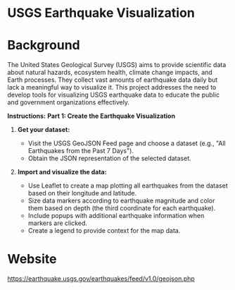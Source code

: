 # USGS Earthquake Visualization

# Background
The United States Geological Survey (USGS) aims to provide scientific data about natural hazards, ecosystem health, climate change impacts, and Earth processes. They collect vast amounts of earthquake data daily but lack a meaningful way to visualize it. This project addresses the need to develop tools for visualizing USGS earthquake data to educate the public and government organizations effectively.

**Instructions:**
**Part 1: Create the Earthquake Visualization**

1. **Get your dataset:**
   - Visit the USGS GeoJSON Feed page and choose a dataset (e.g., "All Earthquakes from the Past 7 Days").
   - Obtain the JSON representation of the selected dataset.

2. **Import and visualize the data:**
   - Use Leaflet to create a map plotting all earthquakes from the dataset based on their longitude and latitude.
   - Size data markers according to earthquake magnitude and color them based on depth (the third coordinate for each earthquake).
   - Include popups with additional earthquake information when markers are clicked.
   - Create a legend to provide context for the map data.

# Website
https://earthquake.usgs.gov/earthquakes/feed/v1.0/geojson.php
